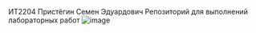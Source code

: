 ИТ2204
Пристёгин Семен Эдуардович
Репозиторий для выполнений лабораторных работ
![image](https://github.com/user-attachments/assets/af51ad6e-12f3-4206-a000-6b0ecfff6ae9)
